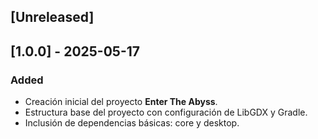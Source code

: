## [Unreleased]

## [1.0.0] - 2025-05-17
### Added
- Creación inicial del proyecto **Enter The Abyss**.
- Estructura base del proyecto con configuración de LibGDX y Gradle.
- Inclusión de dependencias básicas: core y desktop.
